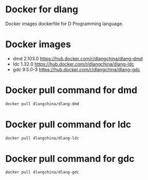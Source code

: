 # Docker for dlang
Docker images dockerfile for D Programming language.

# Docker images
 * dmd 2.103.0 https://hub.docker.com/r/dlangchina/dlang-dmd
 * ldc 1.32.0 https://hub.docker.com/r/dlangchina/dlang-ldc
 * gdc 9.5.0-3 https://hub.docker.com/r/dlangchina/dlang-gdc

# Docker pull command for dmd
```bash
docker pull dlangchina/dlang-dmd
```

# Docker pull command for ldc
```bash
docker pull dlangchina/dlang-ldc
```

# Docker pull command for gdc
```bash
docker pull dlangchina/dlang-gdc
```
